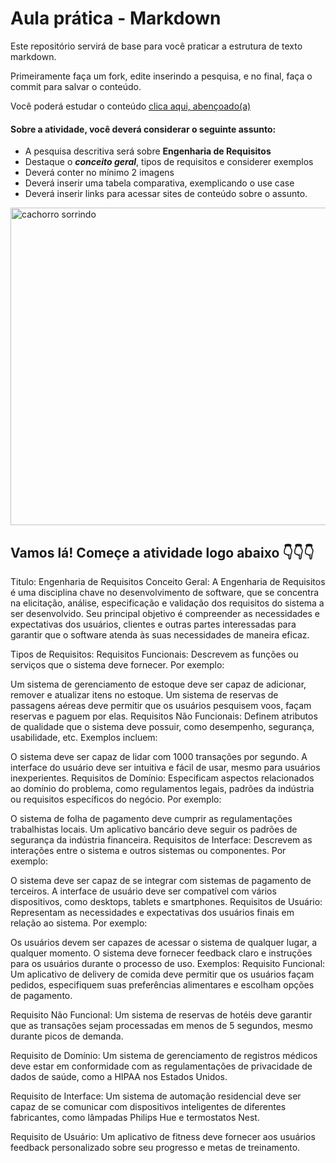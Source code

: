 # Aula prática - Markdown

Este repositório servirá de base para você praticar a estrutura de texto markdown. 

Primeiramente faça um fork, edite inserindo a pesquisa, e no final, faça o commit para salvar o conteúdo.

Você poderá estudar o conteúdo [clica aqui, abençoado(a)](https://docs.pipz.com/central-de-ajuda/learning-center/guia-basico-de-markdown#open)

#### Sobre a atividade, você deverá considerar o seguinte assunto:

- A pesquisa descritiva será sobre **Engenharia de Requisitos**
- Destaque o **_conceito geral_**, tipos de requisitos e considerer exemplos
- Deverá conter no mínimo 2 imagens
- Deverá inserir uma tabela comparativa, exemplicando o use case
- Deverá inserir links para acessar sites de conteúdo sobre o assunto.

<img src="https://www.patasdacasa.com.br/sites/default/files/styles/webp/public/noticias/2022/02/E-possivel-ver-um-cachorro-sorrindo-descubra-e-saiba-como-identificar.jpg.webp?itok=UYmPTLUx" alt="cachorro sorrindo" width="508px">


## Vamos lá! Começe a atividade logo abaixo 👇👇👇
Titulo: Engenharia de Requisitos
Conceito Geral:
A Engenharia de Requisitos é uma disciplina chave no desenvolvimento de software, que se concentra na elicitação, análise, especificação e validação dos requisitos do sistema a ser desenvolvido. Seu principal objetivo é compreender as necessidades e expectativas dos usuários, clientes e outras partes interessadas para garantir que o software atenda às suas necessidades de maneira eficaz.

Tipos de Requisitos:
Requisitos Funcionais: Descrevem as funções ou serviços que o sistema deve fornecer. Por exemplo:

Um sistema de gerenciamento de estoque deve ser capaz de adicionar, remover e atualizar itens no estoque.
Um sistema de reservas de passagens aéreas deve permitir que os usuários pesquisem voos, façam reservas e paguem por elas.
Requisitos Não Funcionais: Definem atributos de qualidade que o sistema deve possuir, como desempenho, segurança, usabilidade, etc. Exemplos incluem:

O sistema deve ser capaz de lidar com 1000 transações por segundo.
A interface do usuário deve ser intuitiva e fácil de usar, mesmo para usuários inexperientes.
Requisitos de Domínio: Especificam aspectos relacionados ao domínio do problema, como regulamentos legais, padrões da indústria ou requisitos específicos do negócio. Por exemplo:

O sistema de folha de pagamento deve cumprir as regulamentações trabalhistas locais.
Um aplicativo bancário deve seguir os padrões de segurança da indústria financeira.
Requisitos de Interface: Descrevem as interações entre o sistema e outros sistemas ou componentes. Por exemplo:

O sistema deve ser capaz de se integrar com sistemas de pagamento de terceiros.
A interface de usuário deve ser compatível com vários dispositivos, como desktops, tablets e smartphones.
Requisitos de Usuário: Representam as necessidades e expectativas dos usuários finais em relação ao sistema. Por exemplo:

Os usuários devem ser capazes de acessar o sistema de qualquer lugar, a qualquer momento.
O sistema deve fornecer feedback claro e instruções para os usuários durante o processo de uso.
Exemplos:
Requisito Funcional: Um aplicativo de delivery de comida deve permitir que os usuários façam pedidos, especifiquem suas preferências alimentares e escolham opções de pagamento.

Requisito Não Funcional: Um sistema de reservas de hotéis deve garantir que as transações sejam processadas em menos de 5 segundos, mesmo durante picos de demanda.

Requisito de Domínio: Um sistema de gerenciamento de registros médicos deve estar em conformidade com as regulamentações de privacidade de dados de saúde, como a HIPAA nos Estados Unidos.

Requisito de Interface: Um sistema de automação residencial deve ser capaz de se comunicar com dispositivos inteligentes de diferentes fabricantes, como lâmpadas Philips Hue e termostatos Nest.

Requisito de Usuário: Um aplicativo de fitness deve fornecer aos usuários feedback personalizado sobre seu progresso e metas de treinamento.





